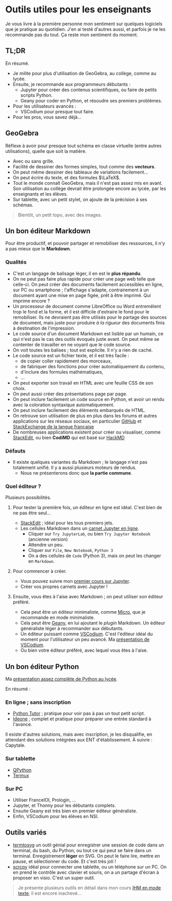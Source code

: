 # Outils utiles pour les enseignants

Je vous livre à la première personne mon sentiment sur quelques logiciels que je pratique au quotidien.
J'en ai testé d'autres aussi, et parfois je ne les recommande pas du tout. Ça reste mon sentiment du moment.

## TL;DR

En résumé.
* Je milite pour plus d'utilisation de GeoGebra, au collège, comme au lycée.
* Ensuite, je recommande aux programmeurs débutants :
    * Jupyter pour créer des contenus scientifiques, ou faire de petits scripts Python.
    * Geany pour coder en Python, et résoudre ses premiers problèmes.
* Pour les utilisateurs avancés :
    * VSCodium pour presque tout faire.
* Pour les pros, vous savez déjà...



## GeoGebra

Réflexe à avoir pour presque tout schéma en classe virtuelle (entre autres utilisations), quelle que soit la matière.
* Avec ou sans grille.
* Facilité de dessiner des formes simples, tout comme des **vecteurs**.
* On peut même dessiner des tableaux de variations facilement...
* On peut écrire du texte, et des formules $\LaTeX$.
* Tout le monde connaît GeoGebra, mais il n'est pas assez mis en avant. Son utilisation au collège devrait être prolongée encore au lycée, par les enseignants et les élèves.
* Sur tablette, avec un petit stylet, on ajoute de la précision à ses schémas.

> Bientôt, un petit topo, avec des images.

## Un bon éditeur Markdown

Pour être productif, et pouvoir partager et remobiliser des ressources, il n'y a pas mieux que le **Markdown**.

### Qualités
* C'est un langage de balisage léger, il en est le **plus répandu**.
* On ne peut pas faire plus rapide pour créer une page web telle que celle-ci. On peut créer des documents facilement accessibles en ligne, sur PC ou smartphone ; l'affichage s'adapte, contrairement à un document ayant une mise en page figée, prêt à être imprimé. Qui imprime encore ?
* Un processeur de document comme LibreOffice ou Word entremêlent trop le fond et la forme, et il est difficile d'extraire le fond pour le remobiliser. Ils ne devraient pas être utilisés pour le partage des sources de document, mais juste pour produire *à la rigueur* des documents finis à destination de l'impression.
* Le code source d'un document Markdown est lisible par un humain, ce qui n'est pas le cas des outils évoqués juste avant. On peut même se contenter de travailler en ne voyant que le code source.
* On voit toutes les balises ; tout est explicite. Il n'y a rien de caché.
* Le code source est un fichier texte, et il est très facile :
    * de copier coller rapidement des morceaux,
    * de fabriquer des fonctions pour créer automatiquement du contenu,
    * d'inclure des formules mathématiques,
    * ...
* On peut exporter son travail en HTML avec une feuille CSS de son choix.
* On peut aussi créer des présentations page par page.
* On peut inclure facilement un code source en Python, et avoir un rendu avec la coloration syntaxique automatiquement.
* On peut inclure facilement des éléments embarqués de HTML.
* On retrouve son utilisation de plus en plus dans les forums et autres applications sur les réseaux sociaux, en particulier [GitHub](https://github.com/) et [StackExchange de la langue française](https://french.stackexchange.com/)
* De nombreuses applications existent pour créer ou visualiser, comme [StackEdit](https://stackedit.io/), ou bien **CodiMD** qui est basé sur [HackMD](https://hackmd.io/#)



### Défauts
* Il existe quelques variantes du Markdown ; le langage n'est pas totalement unifié. Il y a aussi plusieurs moteurs de rendus.
    * Nous ne présenterons donc que **la partie commune**.

### Quel éditeur ?

Plusieurs possibilités.

1. Pour tester la première fois, un éditeur en ligne est idéal. C'est bien de ne pas être seul...
    * [StackEdit](https://stackedit.io/) ; idéal pour les tous premiers jets.
    * Les cellules Markdown dans un [carnet Jupyter en ligne](https://jupyter.org/try).
        * Cliquer sur `Try JupyterLab`, ou bien `Try Jupyter Notebook` (ancienne version)
        * Attendre un peu.
        * Cliquer sur `File`, `New Notebook`, `Python 3`
        * On a des cellules de `Code` (Python 3), mais on peut les changer en `Markdown`.

2. Pour commencer à créer.
    * Vous pouvez suivre mon [premier cours sur Jupyter](https://htmlpreview.github.io/?https://raw.githubusercontent.com/FranckCHAMBON/Python-Lycee/master/Python-Carnets/Python-Jupyter-1.html).
    * Créer vos propres carnets avec Jupyter !

3. Ensuite, vous êtes à l'aise avec Markdown ; on peut utiliser son éditeur préféré.
    * Cela peut être un éditeur minimaliste, comme [Micro](https://micro-editor.github.io/), que je recommande en mode minimaliste.
    * Cela peut être [Geany](https://www.geany.org/), en lui ajoutant le *plugin* Markdown. Un éditeur généraliste léger à recommander aux débutants.
    * Un éditeur puissant comme [VSCodium](https://vscodium.com/). C'est l'éditeur idéal du moment pour l'utilisateur un peu avancé. Ma [présentation de VSCodium](https://franckchambon.github.io/ClasseVirtuelle/NSI/5-%C3%89diteurs/vscodium.html).
    * Ou bien votre éditeur préféré, avec lequel vous êtes à l'aise.

## Un bon éditeur Python

Ma [présentation assez complète de Python au lycée](https://htmlpreview.github.io/?https://github.com/FranckCHAMBON/Python-Lycee/blob/master/Python-Presentation/Python-Presentation.html).

En résumé :

### En ligne ; sans inscription
* [Python Tutor](http://pythontutor.com/visualize.html#mode=edit) ; pratique pour voir pas à pas un tout petit script.
* [Ideone](https://ideone.com/) ; complet et pratique pour préparer une entrée standard à l'avance.

Il existe d'autres solutions, mais avec inscription, je les disqualifie, en attendant des solutions intégrées aux ENT d'établissement. À suivre : Capytale.

### Sur tablette
* [QPython](https://play.google.com/store/apps/details?id=org.qpython.qpy)
* [Termux](https://termux.com/)

### Sur PC
* Utiliser FranceIOI, Prologin, ...
* Jupyter, et Thonny pour les débutants complets.
* Ensuite Geany est très bien en premier éditeur généraliste.
* Enfin, VSCodium pour les élèves en NSI.

## Outils variés

* [termtosvg](https://github.com/nbedos/termtosvg) un outil génial pour enregistrer une session de code dans un terminal, du bash, du Python, ou tout ce qui peut se faire dans un terminal. Enregistrement **léger** en SVG. On peut le faire lire, mettre en pause, et sélectionner du code. Et c'est très joli !
* [scrcpy](https://github.com/Genymobile/scrcpy) idéal pour connecter une tablette, ou un téléphone sur un PC. On en prend le contrôle avec clavier et souris, on a un partage d'écran à proposer en visio. C'est un super outil.

> Je présente plusieurs outils en détail dans mon cours [IHM en mode texte](https://franckchambon.github.io/ClasseVirtuelle/NSI/Termux/0-termux.html), il est encore inachevé...
